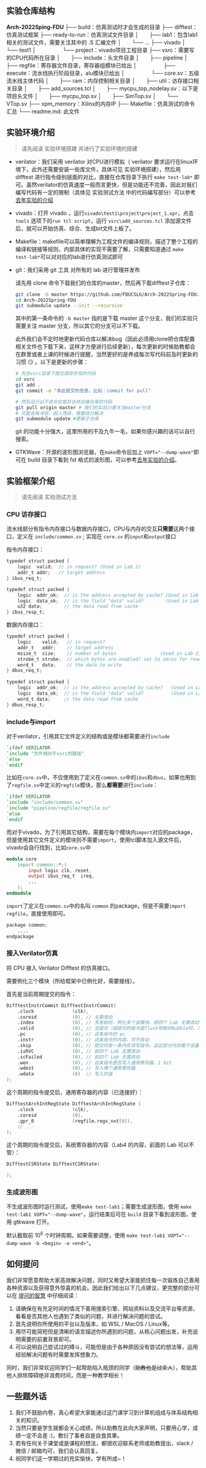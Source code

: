 ## 实验仓库结构

**Arch-2022Sping-FDU**
├── build：仿真测试时才会生成的目录
├── difftest：仿真测试框架
├── ready-to-run：仿真测试文件目录
│　　├── lab1：包含lab1相关的测试文件，需要关注其中的 .S 汇编文件
│　　└── ...
├── vivado
│　　└── test1
│　　　　　└── project：vivado项目工程目录
├── vsrc：需要写的CPU代码所在目录
│　　├── include：头文件目录
│　　├── pipeline
│　　　　　├── regfile：寄存器文件目录，寄存器组模块已给出
│　　　　　├── execute：流水线执行阶段目录，alu模块已给出
│　　　　　└── core.sv：五级流水线主体代码
│　　├── ram：内存控制相关目录
│　　├── util：访存接口相关目录
│　　├── add_sources.tcl
│　　├── mycpu_top_nodelay.sv：以下是项目头文件
│　　├── mycpu_top.sv
│　　├── SimTop.sv
│　　└── VTop.sv
├── xpm_memory：Xilinx的内存IP
├── Makefile：仿真测试的命令汇总
└── readme.md: 此文件



## 实验环境介绍

> 请先阅读 实验环境搭建 并进行了实验环境的搭建

- verilator：我们采用 verilator 对CPU进行模拟（ verilator 要求运行在linux环境下，此外还需要安装一些库文件，具体可见 实验环境搭建），然后用 difftest 进行指令级别层面的对比，直接在仓库目录下执行 `make test-lab*` 即可。虽然verilator的仿真速度一般而言更快，但是功能还不完善，因此对我们编写代码有一定的限制（具体见 实验测试方法 中的代码编写部分）可以参考[去年实验的介绍](https://fducslg.github.io/ICS-2021Spring-FDU/misc/verilate.html)

- vivado：打开 vivado ，运行`vivado\test1\project\project_1.xpr`，点击 `tools` 选项下的`run tcl script`，运行 `vsrc\add_sources.tcl` 添加源文件后，就可以开始仿真、综合、生成bit文件上板了。

- Makefile：makefile可以简单理解为工程文件的编译规则，描述了整个工程的编译和链接等规则，内部具体的实现不需要了解，只需要知道通过 `make test-lab*`可以对对应的lab进行仿真测试即可

- git：我们采用 git 工具 对所有的 lab 进行管理并发布

  请先用 clone 命令下载我们的仓库的master，然后再下载difftest子仓库：

  ```bash
  git clone -b master https://github.com/FDUCSLG/Arch-2022Spring-FDU.git #我们的实验只需关注master这个分支
  cd Arch-2022Spring-FDU
  git submodule update --init --recursive
  ```

  其中的第一条命令的 `-b master` 指的是下载 master 这个分支，我们的实验只需要关注 master 分支，所以其它的分支可以不下载。

  此外我们会不定时地更新代码仓库以解决bug（因此必须用clone把仓库配置相关文件也下载下来，这样才方便进行后续更新），每次更新的时候助教都会在群里或者上课的时候进行提醒，当然更好的是养成每次写代码前及时更新的习惯 :smirk: 。以下是更新的步骤：

  ```bash
  # 先在vsrc目录下提交保存你写的代码
  cd vsrc
  git add .
  git commit -m "本此提交的信息，比如：commit for pull"
  
  # 然后运行以下命令拉取并合并远端仓库的代码
  git pull origin master # 我们的实验只需关注master分支
  # 可能会有冲突，因人而异，需要自行解决
  git submodule update #更新子仓库
  ```

  git 的功能十分强大，这里所用的不及九牛一毛，如果你感兴趣的话可以自行搜索。

- GTKWave：开源的波形图浏览器，在`make`命令后加上 `VOPT="--dump-wave"`即可在 build 目录下看到 fst 格式的波形图，可以参考[去年实验的介绍](https://fducslg.github.io/ICS-2021Spring-FDU/misc/gtkwave.html)。





## 实验框架介绍

> 请先阅读 实验测试方法 

### CPU 访存接口

流水线部分有指令内存接口与数据内存接口，CPU与内存的交互**只需要**这两个接口，定义在 `include/common.sv` ; 实现在 `core.sv` 的`input`和`output`接口

指令内存接口：

```verilog
typedef struct packed {
    logic  valid;  // in request? (Used in Lab 2)
    addr_t addr;   // target address
} ibus_req_t;

typedef struct packed {
    logic  addr_ok;  // is the address accepted by cache? (Used in Lab 2)
    logic  data_ok;  // is the field "data" valid?		  (Used in Lab 2)
    u32 data;        // the data read from cache
} ibus_resp_t;
```

数据内存接口：

```verilog
typedef struct packed {
    logic    valid;   // in request?
    addr_t   addr;    // target address
    msize_t  size;    // number of bytes				(Used in Lab 2)
    strobe_t strobe;  // which bytes are enabled? set to zeros for read request (in Lab 1, it is either '0 or '1)
    word_t   data;    // the data to write
} dbus_req_t;
 
typedef struct packed {
    logic  addr_ok;  // is the address accepted by cache?	(Used in Lab 2)
    logic  data_ok;  // is the field "data" valid?			(Used in Lab 2)
    word_t data;     // the data read from cache
} dbus_resp_t;
```

### include与import

对于verilator，引用其它文件定义的结构或是模块都需要进行`include`

```verilog
`ifdef VERILATOR
`include "文件相对于vsrc的路径"
`else
`endif
```

比如在`core.sv`中，不仅使用到了定义在`common.sv`中的`ibus`和`dbus`，如果也用到了`regfile.sv`中定义的`regfile`模块，那么**都需要**进行`include`：

```verilog
`ifdef VERILATOR
`include "include/common.sv"
`include "pipeline/regfile/regfile.sv"
`else
`endif
```

而对于vivado，为了引用其它结构，需要在每个模块内`import`对应的package，但是使用其它文件定义的模块则不需要`import`，使用tcl脚本加入源文件后，vivado会自行找到，比如`core.sv`中

```verilog
module core
    import common::*;(
		input logic clk, reset,
		output ibus_req_t  ireq,
		...
    );
endmodule
```

`import`了定义在`common.sv`中的名叫 `common` 的package，但是不需要`import regfile`，直接使用即可。

```verilog
package common;
    ....
endpackage
```

### 接入Verilator仿真

将 CPU 接入 Verilator Difftest 的仿真接口。

需要例化三个模块（所给框架中已例化好，需要接线）。

首先是当前周期提交的指令：

```verilog
DifftestInstrCommit DifftestInstrCommit(
    .clock              (clk),
    .coreid             (0), // 无需改动
    .index              (0), // 多发射时，例化多个该模块。前四个 Lab 无需改动它
    .valid              (0), // 无提交（或提交的指令是flush导致的bubble时，为0）
    .pc                 (0), // 这条指令的 pc
    .instr              (0), // 这条指令的内容，可不改动
    .skip               (0), // 提交的是一条内存读写指令，且这部分内存属于设备（addr[31] == 0）时，skip为1
    .isRVC              (0), // 前四个 Lab 无需改动
    .scFailed           (0), // 前四个 Lab 无需改动
    .wen                (0), // 这条指令是否写入通用寄存器，1 bit
    .wdest              (0), // 写入哪个通用寄存器
    .wdata              (0)  // 写入的值
);
```

这个周期的指令提交后，通用寄存器的内容（已连接好）：

```verilog
DifftestArchIntRegState DifftestArchIntRegState (
    .clock              (clk),
    .coreid             (0),
    .gpr_0              (regfile.regs_nxt[0]),
    // ...
);
```

这个周期的指令提交后，系统寄存器的内容（Lab4 的内容，前面的 Lab 可以不管）：

```verilog
DifftestCSRState DifftestCSRState(

);
```

### 生成波形图

不生成波形图时运行测试，使用`make test-lab1`；需要生成波形图，使用 `make test-lab1 VOPT="--dump-wave"`，运行结束后可在 `build` 目录下看到波形图，使用 gtkwave 打开。

默认截取前 $10^6$ 个时钟周期。如果需要调整，使用 `make test-lab1 VOPT="--dump-wave -b <begin> -e <end>"`。



## 如何提问

我们非常愿意帮助大家高效解决问题，同时又希望大家能抓住每一次锻炼自己善用各种资源以及获得意外惊喜的机会。因此我们给出以下几点建议，更完整的部分可以在 [提问的智慧](https://github.com/ryanhanwu/How-To-Ask-Questions-The-Smart-Way/blob/main/README-zh_CN.md) 中仔细阅读：

1. 请确保在有充足时间的情况下善用搜索引擎、网站资料以及交流平台等资源，看看是否其他人也遇到了类似的问题，并进行解决问题的尝试。
2. 首先说明你所使用的平台以及版本，如 WSL / MacOS / Linux等。
3. 用尽可能简短但是清晰的语言描述你所遇到的问题，从核心问题出发，补充说明需要的前置背景即可。
4. 可以说明自己尝试过的搏斗，可能但是由于各种原因没有尝试的想法等，运用经验解决问题有时需要发挥想象力。

同时，我们非常欢迎同学们一起帮助陷入瓶颈的同学（~~助教也是过来人~~），帮助其他人排除障碍绝非浪费时间，而是一种教学相长！



## 一些题外话

1. 我们不鼓励内卷，真心希望大家能通过这门课学习到计算机组成与体系结构相关的知识。
2. 当然只要是学生就都会关心成绩，所以助教在此向大家声明，只要用心学，成绩一定不会差 :)，敷衍了事者自是自食其果。
3. 若有任何关于课堂或是课程的想法，都很欢迎联系老师或助教提出，slack / 微信 / 邮箱均可，我们会认真回复。
4. 祝同学们这一学期过的充实愉快，学有所成~！